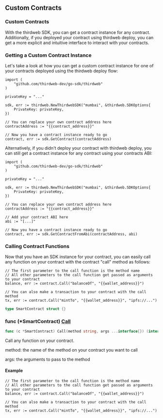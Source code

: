 
## Custom Contracts

### Custom Contracts

With the thirdweb SDK, you can get a contract instance for any contract\. Additionally, if you deployed your contract using thirdweb deploy, you can get a more explicit and intuitive interface to interact with your contracts\.

### Getting a Custom Contract Instance

Let's take a look at how you can get a custom contract instance for one of your contracts deployed using the thirdweb deploy flow:

```
import (
	"github.com/thirdweb-dev/go-sdk/thirdweb"
)

privateKey = "..."

sdk, err := thirdweb.NewThirdwebSDK("mumbai", &thirdweb.SDKOptions{
	PrivateKey: privateKey,
})

// You can replace your own contract address here
contractAddress := "{{contract_address}}"

// Now you have a contract instance ready to go
contract, err := sdk.GetContract(contractAddress)
```

Alternatively, if you didn't deploy your contract with thirdweb deploy, you can still get a contract instance for any contract using your contracts ABI:

```
import (
	"github.com/thirdweb-dev/go-sdk/thirdweb"
)

privateKey = "..."

sdk, err := thirdweb.NewThirdwebSDK("mumbai", &thirdweb.SDKOptions{
	PrivateKey: privateKey,
})

// You can replace your own contract address here
contractAddress := "{{contract_address}}"

// Add your contract ABI here
abi := "[...]"

// Now you have a contract instance ready to go
contract, err := sdk.GetContractFromAbi(contractAddress, abi)
```

### Calling Contract Functions

Now that you have an SDK instance for your contract, you can easily call any function on your contract with the contract "call" method as follows:

```
// The first parameter to the call function is the method name
// All other parameters to the call function get passed as arguments to your contract
balance, err := contract.Call("balanceOf", "{{wallet_address}}")

// You can also make a transaction to your contract with the call method
tx, err := contract.Call("mintTo", "{{wallet_address}}", "ipfs://...")
```

```go
type SmartContract struct {}
```

### func \(\*SmartContract\) [Call](<https://github.com/thirdweb-dev/go-sdk/blob/main/thirdweb/smart_contract.go#L117>)

```go
func (c *SmartContract) Call(method string, args ...interface{}) (interface{}, error)
```

Call any function on your contract\.

method: the name of the method on your contract you want to call

args: the arguments to pass to the method

#### Example

```
// The first parameter to the call function is the method name
// All other parameters to the call function get passed as arguments to your contract
balance, err := contract.Call("balanceOf", "{{wallet_address}}")

// You can also make a transaction to your contract with the call method
tx, err := contract.Call("mintTo", "{{wallet_address}}", "ipfs://...")
```

